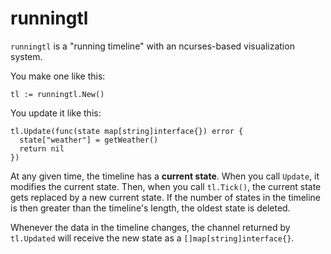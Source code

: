 # runningtl

`runningtl` is a "running timeline" with an ncurses-based visualization system.

You make one like this:

    tl := runningtl.New()

You update it like this:

    tl.Update(func(state map[string]interface{}) error {
      state["weather"] = getWeather()
      return nil
    })

At any given time, the timeline has a **current state**. When you call `Update`, it modifies the
current state. Then, when you call `tl.Tick()`, the current state gets replaced by a new current
state. If the number of states in the timeline is then greater than the timeline's length, the
oldest state is deleted.

Whenever the data in the timeline changes, the channel returned by `tl.Updated` will receive the new
state as a `[]map[string]interface{}`.
